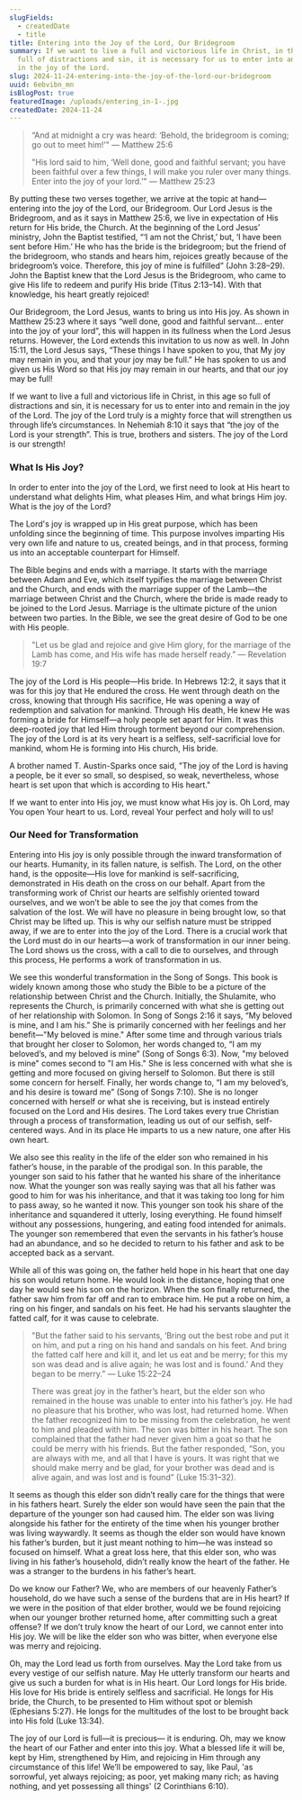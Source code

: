 ```yaml
---
slugFields:
  - createdDate
  - title
title: Entering into the Joy of the Lord, Our Bridegroom
summary: If we want to live a full and victorious life in Christ, in this age so
  full of distractions and sin, it is necessary for us to enter into and remain
  in the joy of the Lord.
slug: 2024-11-24-entering-into-the-joy-of-the-lord-our-bridegroom
uuid: 6ebvibn_mn
isBlogPost: true
featuredImage: /uploads/entering_in-1-.jpg
createdDate: 2024-11-24
---
```

> “And at midnight a cry was heard: ‘Behold, the bridegroom is coming; go out to meet him!’"
> — Matthew 25:6
>
> "His lord said to him, ‘Well done, good and faithful servant; you have been faithful over a few things, I will make you ruler over many things. Enter into the joy of your lord.’"
> — Matthew 25:23

By putting these two verses together, we arrive at the topic at hand—entering into the joy of the Lord, our Bridegroom. Our Lord Jesus is the Bridegroom, and as it says in Matthew 25:6, we live in expectation of His return for His bride, the Church. At the beginning of the Lord Jesus’ ministry, John the Baptist testified, “‘I am not the Christ,’ but, ‘I have been sent before Him.’ He who has the bride is the bridegroom; but the friend of the bridegroom, who stands and hears him, rejoices greatly because of the bridegroom’s voice. Therefore, this joy of mine is fulfilled” (John 3:28–29). John the Baptist knew that the Lord Jesus is the Bridegroom, who came to give His life to redeem and purify His bride (Titus 2:13–14). With that knowledge, his heart greatly rejoiced!

Our Bridegroom, the Lord Jesus, wants to bring us into His joy. As shown in Matthew 25:23 where it says “well done, good and faithful servant… enter into the joy of your lord”, this will happen in its fullness when the Lord Jesus returns. However, the Lord extends this invitation to us now as well. In John 15:11, the Lord Jesus says, “These things I have spoken to you, that My joy may remain in you, and that your joy may be full.” He has spoken to us and given us His Word so that His joy may remain in our hearts, and that our joy may be full!

If we want to live a full and victorious life in Christ, in this age so full of distractions and sin, it is necessary for us to enter into and remain in the joy of the Lord. The joy of the Lord truly is a mighty force that will strengthen us through life’s circumstances. In Nehemiah 8:10 it says that “the joy of the Lord is your strength”. This is true, brothers and sisters. The joy of the Lord is our strength! 

### What Is His Joy?

In order to enter into the joy of the Lord, we first need to look at His heart to understand what delights Him, what pleases Him, and what brings Him joy. What is the joy of the Lord?

The Lord's joy is wrapped up in His great purpose, which has been unfolding since the beginning of time. This purpose involves imparting His very own life and nature to us, created beings, and in that process, forming us into an acceptable counterpart for Himself.

The Bible begins and ends with a marriage. It starts with the marriage between Adam and Eve, which itself typifies the marriage between Christ and the Church, and ends with the marriage supper of the Lamb—the marriage between Christ and the Church, where the bride is made ready to be joined to the Lord Jesus. Marriage is the ultimate picture of the union between two parties. In the Bible, we see the great desire of God to be one with His people.

> "Let us be glad and rejoice and give Him glory, for the marriage of the Lamb has come, and His wife has made herself ready.”
> — Revelation 19:7

The joy of the Lord is His people—His bride. In Hebrews 12:2, it says that it was for this joy that He endured the cross. He went through death on the cross, knowing that through His sacrifice, He was opening a way of redemption and salvation for mankind. Through His death, He knew He was forming a bride for Himself—a holy people set apart for Him. It was this deep-rooted joy that led Him through torment beyond our comprehension. The joy of the Lord is at its very heart is a selfless, self-sacrificial love for mankind, whom He is forming into His church, His bride.

A brother named T. Austin-Sparks once said, "The joy of the Lord is having a people, be it ever so small, so despised, so weak, nevertheless, whose heart is set upon that which is according to His heart."

If we want to enter into His joy, we must know what His joy is. Oh Lord, may You open Your heart to us. Lord, reveal Your perfect and holy will to us!

### Our Need for Transformation

Entering into His joy is only possible through the inward transformation of our hearts. Humanity, in its fallen nature, is selfish. The Lord, on the other hand, is the opposite—His love for mankind is self-sacrificing, demonstrated in His death on the cross on our behalf. Apart from the transforming work of Christ our hearts are selfishly oriented toward ourselves, and we won’t be able to see the joy that comes from the salvation of the lost. We will have no pleasure in being brought low, so that Christ may be lifted up. This is why our selfish nature must be stripped away, if we are to enter into the joy of the Lord. There is a crucial work that the Lord must do in our hearts—a work of transformation in our inner being. The Lord shows us the cross, with a call to die to ourselves, and through this process, He performs a work of transformation in us.

We see this wonderful transformation in the Song of Songs. This book is widely known among those who study the Bible to be a picture of the relationship between Christ and the Church. Initially, the Shulamite, who represents the Church, is primarily concerned with what she is getting out of her relationship with Solomon. In Song of Songs 2:16 it says, “My beloved is mine, and I am his.” She is primarily concerned with her feelings and her benefit—"My beloved is mine." After some time and through various trials that brought her closer to Solomon, her words changed to, “I am my beloved’s, and my beloved is mine” (Song of Songs 6:3). Now, "my beloved is mine" comes second to "I am His." She is less concerned with what she is getting and more focused on giving herself to Solomon. But there is still some concern for herself. Finally, her words change to, “I am my beloved’s, and his desire is toward me” (Song of Songs 7:10). She is no longer concerned with herself or what she is receiving, but is instead entirely focused on the Lord and His desires. The Lord takes every true Christian through a process of transformation, leading us out of our selfish, self-centered ways. And in its place He imparts to us a new nature, one after His own heart.

We also see this reality in the life of the elder son who remained in his father’s house, in the parable of the prodigal son. In this parable, the younger son said to his father that he wanted his share of the inheritance now. What the younger son was really saying was that all his father was good to him for was his inheritance, and that it was taking too long for him to pass away, so he wanted it now. This younger son took his share of the inheritance and squandered it utterly, losing everything. He found himself without any possessions, hungering, and eating food intended for animals. The younger son remembered that even the servants in his father’s house had an abundance, and so he decided to return to his father and ask to be accepted back as a servant.

While all of this was going on, the father held hope in his heart that one day his son would return home. He would look in the distance, hoping that one day he would see his son on the horizon. When the son finally returned, the father saw him from far off and ran to embrace him. He put a robe on him, a ring on his finger, and sandals on his feet. He had his servants slaughter the fatted calf, for it was cause to celebrate.

> "But the father said to his servants, ‘Bring out the best robe and put it on him, and put a ring on his hand and sandals on his feet. And bring the fatted calf here and kill it, and let us eat and be merry; for this my son was dead and is alive again; he was lost and is found.’ And they began to be merry.”
> — Luke 15:22–24
>
> There was great joy in the father’s heart, but the elder son who remained in the house was unable to enter into his father’s joy. He had no pleasure that his brother, who was lost, had returned home. When the father recognized him to be missing from the celebration, he went to him and pleaded with him. The son was bitter in his heart. The son complained that the father had never given him a goat so that he could be merry with his friends. But the father responded, “Son, you are always with me, and all that I have is yours. It was right that we should make merry and be glad, for your brother was dead and is alive again, and was lost and is found” (Luke 15:31–32).

It seems as though this elder son didn’t really care for the things that were in his fathers heart. Surely the elder son would have seen the pain that the departure of the younger son had caused him. The elder son was living alongside his father for the entirety of the time when his younger brother was living waywardly. It seems as though the elder son would have known his father’s burden, but it just meant nothing to him—he was instead so focused on himself. What a great loss here, that this elder son, who was living in his father’s household, didn’t really know the heart of the father. He was a stranger to the burdens in his father’s heart.

Do we know our Father? We, who are members of our heavenly Father’s household, do we have such a sense of the burdens that are in His heart? If we were in the position of that elder brother, would we be found rejoicing when our younger brother returned home, after committing such a great offense? If we don’t truly know the heart of our Lord, we cannot enter into His joy. We will be like the elder son who was bitter, when everyone else was merry and rejoicing.

Oh, may the Lord lead us forth from ourselves. May the Lord take from us every vestige of our selfish nature. May He utterly transform our hearts and give us such a burden for what is in His heart. Our Lord longs for His bride. His love for His bride is entirely selfless and sacrificial. He longs for His bride, the Church, to be presented to Him without spot or blemish (Ephesians 5:27). He longs for the multitudes of the lost to be brought back into His fold (Luke 13:34).

The joy of our Lord is full—it is precious— it is enduring. Oh, may we know the heart of our Father and enter into this joy. What a blessed life it will be, kept by Him, strengthened by Him, and rejoicing in Him through any circumstance of this life! We’ll be empowered to say, like Paul, 'as sorrowful, yet always rejoicing; as poor, yet making many rich; as having nothing, and yet possessing all things' (2 Corinthians 6:10).
